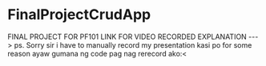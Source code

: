 # FinalProjectCrudApp
FINAL PROJECT FOR PF101
LINK FOR VIDEO RECORDED EXPLANATION ---> 
ps. Sorry sir i have to manually record my presentation kasi po for some reason ayaw gumana ng code pag nag rerecord ako:<
